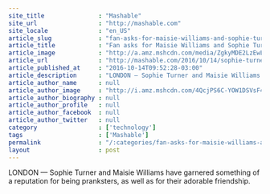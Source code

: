 ```yaml
---
site_title               : "Mashable"
site_url                 : "http://mashable.com"
site_locale              : "en_US"
article_slug             : "fan-asks-for-maisie-williams-and-sophie-turner-selfie-and-gets-so-much-more"
article_title            : "Fan asks for Maisie Williams and Sophie Turner selfie and gets so much more"
article_image            : "http://a.amz.mshcdn.com/media/ZgkyMDE2LzEwLzE0L2VkL3NtLjYzMzIzLmpwZwpwCXRodW1iCTEyMDB4NjMwCmUJanBn/4563b29a/73d/sm.jpg"
article_url              : "http://mashable.com/2016/10/14/sophie-turner-maisie-williams-face-swap/"
article_published_at     : "2016-10-14T09:52:28-03:00"
article_description      : "LONDON — Sophie Turner and Maisie Williams have garnered something of a reputation for being pranksters, as well as for their adorable friendship."
article_author_name      : null
article_author_image     : "http://i.amz.mshcdn.com/4QcjPS6C-YOW1DSVsF4eIsATXRg=/90x90/2016%2F07%2F01%2F55%2F201606015aphoto.f76c6.5e5db.jpg"
article_author_biography : null
article_author_profile   : null
article_author_facebook  : null
article_author_twitter   : null
category                 : ['technology']
tags                     : ['Mashable']
permalink                : "/:categories/fan-asks-for-maisie-williams-and-sophie-turner-selfie-and-gets-so-much-more/"
layout                   : post
---
```


LONDON — Sophie Turner and Maisie Williams have garnered something of a reputation for being pranksters, as well as for their adorable friendship.
